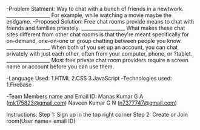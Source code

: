 -Problem Statment:
  Way to chat with a bunch of friends in a newtwork.
__________________ For example, while watching a movie maybe the endgame.
-Proposed Solution: Free chat rooms provide means to chat with friends and families privately.
__________________ What makes these chat sites different from other chat rooms is that they're meant specifically for on-demand, one-on-one or group chatting between people you know.
__________________ When both of you set up an account, you can chat privately with just each other, often from your computer, phone, or ?tablet.
__________________ Most free private chat room providers require a screen name or account before you can use them.
  
-Language Used:
  1.HTML
  2.CSS
  3.JavaScript
-Technologies used:
  1.Firebase

-Team Members name and Email ID:
  Manas Kumar G A (mk175823@gmail.com)
  Naveen Kumar G N (n7377747@gmail.com)
  
  Instructions:
   Step 1: Sign up in the top right corner
   Step 2: Create or Join room(User name= email ID)
